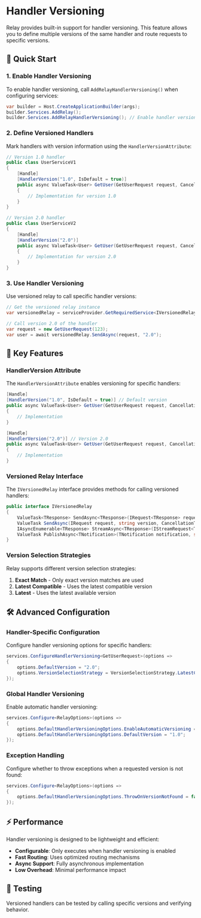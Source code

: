 # Handler Versioning

Relay provides built-in support for handler versioning. This feature allows you to define multiple versions of the same handler and route requests to specific versions.

## 🚀 Quick Start

### 1. Enable Handler Versioning

To enable handler versioning, call `AddRelayHandlerVersioning()` when configuring services:

```csharp
var builder = Host.CreateApplicationBuilder(args);
builder.Services.AddRelay();
builder.Services.AddRelayHandlerVersioning(); // Enable handler versioning
```

### 2. Define Versioned Handlers

Mark handlers with version information using the `HandlerVersionAttribute`:

```csharp
// Version 1.0 handler
public class UserServiceV1
{
    [Handle]
    [HandlerVersion("1.0", IsDefault = true)]
    public async ValueTask<User> GetUser(GetUserRequest request, CancellationToken cancellationToken)
    {
        // Implementation for version 1.0
    }
}

// Version 2.0 handler
public class UserServiceV2
{
    [Handle]
    [HandlerVersion("2.0")]
    public async ValueTask<User> GetUser(GetUserRequest request, CancellationToken cancellationToken)
    {
        // Implementation for version 2.0
    }
}
```

### 3. Use Handler Versioning

Use versioned relay to call specific handler versions:

```csharp
// Get the versioned relay instance
var versionedRelay = serviceProvider.GetRequiredService<IVersionedRelay>();

// Call version 2.0 of the handler
var request = new GetUserRequest(123);
var user = await versionedRelay.SendAsync(request, "2.0");
```

## 🎯 Key Features

### HandlerVersion Attribute

The `HandlerVersionAttribute` enables versioning for specific handlers:

```csharp
[Handle]
[HandlerVersion("1.0", IsDefault = true)] // Default version
public async ValueTask<User> GetUser(GetUserRequest request, CancellationToken cancellationToken)
{
    // Implementation
}

[Handle]
[HandlerVersion("2.0")] // Version 2.0
public async ValueTask<User> GetUser(GetUserRequest request, CancellationToken cancellationToken)
{
    // Implementation
}
```

### Versioned Relay Interface

The `IVersionedRelay` interface provides methods for calling versioned handlers:

```csharp
public interface IVersionedRelay
{
    ValueTask<TResponse> SendAsync<TResponse>(IRequest<TResponse> request, string version, CancellationToken cancellationToken = default);
    ValueTask SendAsync(IRequest request, string version, CancellationToken cancellationToken = default);
    IAsyncEnumerable<TResponse> StreamAsync<TResponse>(IStreamRequest<TResponse> request, string version, CancellationToken cancellationToken = default);
    ValueTask PublishAsync<TNotification>(TNotification notification, string version, CancellationToken cancellationToken = default);
}
```

### Version Selection Strategies

Relay supports different version selection strategies:

1. **Exact Match** - Only exact version matches are used
2. **Latest Compatible** - Uses the latest compatible version
3. **Latest** - Uses the latest available version

## 🛠️ Advanced Configuration

### Handler-Specific Configuration

Configure handler versioning options for specific handlers:

```csharp
services.ConfigureHandlerVersioning<GetUserRequest>(options =>
{
    options.DefaultVersion = "2.0";
    options.VersionSelectionStrategy = VersionSelectionStrategy.LatestCompatible;
});
```

### Global Handler Versioning

Enable automatic handler versioning:

```csharp
services.Configure<RelayOptions>(options =>
{
    options.DefaultHandlerVersioningOptions.EnableAutomaticVersioning = true;
    options.DefaultHandlerVersioningOptions.DefaultVersion = "1.0";
});
```

### Exception Handling

Configure whether to throw exceptions when a requested version is not found:

```csharp
services.Configure<RelayOptions>(options =>
{
    options.DefaultHandlerVersioningOptions.ThrowOnVersionNotFound = false;
});
```

## ⚡ Performance

Handler versioning is designed to be lightweight and efficient:

- **Configurable**: Only executes when handler versioning is enabled
- **Fast Routing**: Uses optimized routing mechanisms
- **Async Support**: Fully asynchronous implementation
- **Low Overhead**: Minimal performance impact

## 🧪 Testing

Versioned handlers can be tested by calling specific versions and verifying behavior.